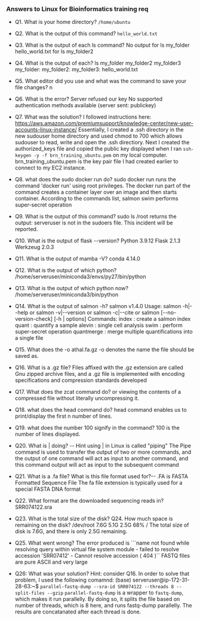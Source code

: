 ### Answers to Linux for Bioinformatics training req

- Q1. What is your home directory?
```/home/ubuntu```

- Q2. What is the output of this command?
```hello_world.txt```

- Q3. What is the output of each ls command?
No output for ls my_folder
hello_world.txt for ls my_folder2

- Q4. What is the output of each?
 ls my_folder my_folder2 my_folder3 
my_folder:
my_folder2:
my_folder3:
hello_world.txt 

- Q5. What editor did you use and what was the command to save your file changes?
n

- Q6. What is the error?
Server refused our key
No supported authentication methods available (server sent: publickey)

- Q7. What was the solution?
I followed instructions here: https://aws.amazon.com/premiumsupport/knowledge-center/new-user-accounts-linux-instance/
Essentially, I created a .ssh directory in the new sudouser home directory
and used chmod to 700 which allows sudouser to read, write and open the .ssh directiory.
Next I created the authorized_keys file and copied the public key displayed when I ran  ```ssh-keygen -y -f brn_training_ubuntu.pem``` on my local computer. brn_training_ubuntu.pem is the key pair file I had created earlier to connect to my EC2 instance.

- Q8. what does the sudo docker run do?
sudo docker run runs the command 'docker run' using root privileges.
The docker run part of the command creates a container layer over an image and then starts container.
According to the commands list, salmon swim
performs super-secret operation

- Q9. What is the output of this command?
sudo ls /root returns the output:
serveruser is not in the sudoers file. This incident will be reported.

- Q10. What is the output of flask --version?
Python 3.9.12
Flask 2.1.3
Werkzeug 2.0.3

- Q11. What is the output of mamba -V?
conda 4.14.0

- Q12. What is the output of which python?
/home/serveruser/miniconda3/envs/py27/bin/python

- Q13. What is the output of which python now?
/home/serveruser/miniconda3/bin/python

- Q14. What is the output of salmon -h?
salmon v1.4.0
Usage: salmon -h|--help or
    salmon -v|--version or
    salmon -c|--cite or
    salmon [--no-version-check] <COMMAND> [-h | options]
Commands:
   index   : create a salmon index
   quant   : quantify a sample
   alevin  : single cell analysis
   swim   : perform super-secret operation
   quantmerge : merge multiple quantifications into a single file

- Q15. What does the -o athal.fa.gz
-o denotes the name the file should be saved as.

- Q16. What is a .gz file?
Files affixed with the .gz extension are called Gnu zipped archive files, and a .gz file is implemented with encoding specifications and compression standards developed

- Q17. What does the zcat command do?
or viewing the contents of a compressed file without literally uncompressing it.

- Q18. what does the head command do?
head command enables us to print/display the first n number of lines.

- Q19. what does the number 100 signify in the command?
100 is the number of lines displayed.

- Q20. What is | doing? -- Hint using | in Linux is called "piping"
The Pipe command is used to transfer the output of two or more commands, and the output of one command will act as input to another command, and this command output will act as input to the subsequent command

- Q21. What is a .fa file? What is this file format used for?--
.FA is FASTA Formatted Sequence File The fa file extension is typically used for a special FASTA DNA format

-  Q22. What format are the downloaded sequencing reads in?
SRR074122.sra

-  Q23. What is the total size of the disk? Q24. How much space is remaining on the disk?
/dev/root   7.6G 5.1G 2.5G 68% /
The total size of disk is 7.6G, and there is only 2.5G remaining.

-  Q25. What went wrong?
The error produced is   ```name not found while resolving query within virtual file system module - failed to resolve accession 'SRR07412' - Cannot resolve accession ( 404 )``
FASTQ files are pure ASCII and very large

- Q26: What was your solution? Hint: consider Q16.
In order to solve that problem, I used the following comamnd:
(base) serveruser@ip-172-31-28-63:~$ ```parallel-fastq-dump --sra-id SRR074122 --threads 8 --split-files --gzip```
```parallel-fastq-dump``` is a wrapper to ```fastq-dump```, which makes it run parallelly. By doing so, it splits the file based on number of threads, which is 8 here, and runs fastq-dump parallelly. The results are concatanated after each thread is done. 
